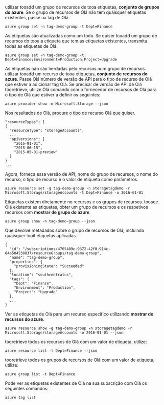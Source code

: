 utilizar tooadd um grupo de recursos de tooa etiquetas, **conjunto de grupos do azure**. Se o grupo de recursos de Olá não tem quaisquer etiquetas existentes, passe na tag de Olá.

```azurecli
azure group set -n tag-demo-group -t Dept=Finance
```

As etiquetas são atualizadas como um todo. Se quiser tooadd um grupo de recursos do tooa a etiqueta que tem as etiquetas existentes, transmita todas as etiquetas de Olá. 

```azurecli
azure group set -n tag-demo-group -t Dept=Finance;Environment=Production;Project=Upgrade
```

As etiquetas não são herdadas pelo recursos num grupo de recursos. utilizar tooadd um recurso de tooa etiquetas, **conjunto de recursos do azure**. Passe Olá número de versão de API para o tipo de recurso de Olá que estiver a adicionar tag Olá. Se precisar de versão de API de Olá tooretrieve, utilize Olá comando com o fornecedor de recursos de Olá para o tipo de Olá que estiver a definir os seguintes:

```azurecli
azure provider show -n Microsoft.Storage --json
```

Nos resultados de Olá, procure o tipo de recurso Olá que quiser.

```azurecli
"resourceTypes": [
{
  "resourceType": "storageAccounts",
  ...
  "apiVersions": [
    "2016-01-01",
    "2015-06-15",
    "2015-05-01-preview"
  ]
}
...
```

Agora, forneça essa versão de API, nome do grupo de recursos, o nome do recurso, o tipo de recurso e o valor de etiqueta como parâmetros.

```azurecli
azure resource set -g tag-demo-group -n storagetagdemo -r Microsoft.Storage/storageAccounts -t Dept=Finance -o 2016-01-01
```

Etiquetas existem diretamente no recursos e os grupos de recursos. toosee Olá existente as etiquetas, obter um grupo de recursos e os respetivos recursos com **mostrar de grupo do azure**.

```azurecli
azure group show -n tag-demo-group --json
```

Que devolve metadados sobre o grupo de recursos de Olá, incluindo quaisquer tooit etiquetas aplicadas.

```azurecli
{
  "id": "/subscriptions/4705409c-9372-42f0-914c-64a504530837/resourceGroups/tag-demo-group",
  "name": "tag-demo-group",
  "properties": {
    "provisioningState": "Succeeded"
  },
  "location": "southcentralus",
  "tags": {
    "Dept": "Finance",
    "Environment": "Production",
    "Project": "Upgrade"
  },
  ...
}
```

Ver as etiquetas de Olá para um recurso específico utilizando **mostrar de recursos do azure**.

```azurecli
azure resource show -g tag-demo-group -n storagetagdemo -r Microsoft.Storage/storageAccounts -o 2016-01-01 --json
```

tooretrieve todos os recursos de Olá com um valor de etiqueta, utilize:

```azurecli
azure resource list -t Dept=Finance --json
```

tooretrieve todos os grupos de recursos de Olá com um valor de etiqueta, utilize:

```azurecli
azure group list -t Dept=Finance
```

Pode ver as etiquetas existentes de Olá na sua subscrição com Olá os seguintes comandos:

```azurecli
azure tag list
```
